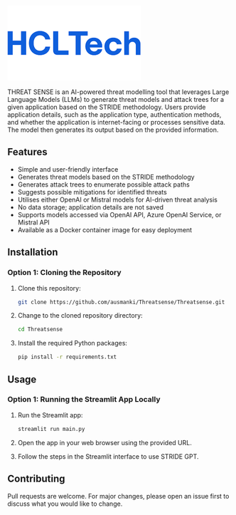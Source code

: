 ![STRIDE GPT Logo](logo.png)

THREAT SENSE is an AI-powered threat modelling tool that leverages Large Language Models (LLMs) to generate threat models and attack trees for a given application based on the STRIDE methodology. Users provide application details, such as the application type, authentication methods, and whether the application is internet-facing or processes sensitive data. The model then generates its output based on the provided information.


## Features
- Simple and user-friendly interface
- Generates threat models based on the STRIDE methodology
- Generates attack trees to enumerate possible attack paths
- Suggests possible mitigations for identified threats
- Utilises either OpenAI or Mistral models for AI-driven threat analysis
- No data storage; application details are not saved
- Supports models accessed via OpenAI API, Azure OpenAI Service, or Mistral API
- Available as a Docker container image for easy deployment



## Installation

### Option 1: Cloning the Repository

1. Clone this repository:

    ```bash
    git clone https://github.com/ausmanki/Threatsense/Threatsense.git
    ```

2. Change to the cloned repository directory:

    ```bash
    cd Threatsense
    ```

3. Install the required Python packages:

    ```bash
    pip install -r requirements.txt
    ```



## Usage

### Option 1: Running the Streamlit App Locally

1. Run the Streamlit app:

    ```bash
    streamlit run main.py
    ```

2. Open the app in your web browser using the provided URL.

3. Follow the steps in the Streamlit interface to use STRIDE GPT.



## Contributing

Pull requests are welcome. For major changes, please open an issue first to discuss what you would like to change.

